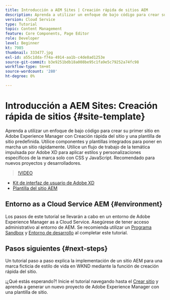 ```yaml
---
title: Introducción a AEM Sites | Creación rápida de sitios AEM
description: Aprenda a utilizar un enfoque de bajo código para crear su primer sitio en Adobe Experience Manager con Creación rápida del sitio y una plantilla de sitio predefinida. Utilice componentes y plantillas integrados para poner en marcha un sitio rápidamente. Utilice un flujo de trabajo de la temática impulsada por Adobe XD para aplicar estilos y personalizaciones específicos de la marca solo con CSS y JavaScript. Recomendado para nuevos proyectos y desarrolladores.
version: Cloud Service
type: Tutorial
topic: Content Management
feature: Core Components, Page Editor
role: Developer
level: Beginner
kt: 7985
thumbnail: 333477.jpg
exl-id: a55c1dda-f74a-4914-aa1b-c4de8ad1253e
source-git-commit: b3e9251bdb18a008be95c1fa9e5c79252a74fc98
workflow-type: tm+mt
source-wordcount: '280'
ht-degree: 0%

---
```


# Introducción a AEM Sites: Creación rápida de sitios {#site-template}

Aprenda a utilizar un enfoque de bajo código para crear su primer sitio en Adobe Experience Manager con Creación rápida del sitio y una plantilla de sitio predefinida. Utilice componentes y plantillas integrados para poner en marcha un sitio rápidamente. Utilice un flujo de trabajo de la temática impulsada por Adobe XD para aplicar estilos y personalizaciones específicos de la marca solo con CSS y JavaScript. Recomendado para nuevos proyectos y desarrolladores.

>[!VIDEO](https://video.tv.adobe.com/v/333477?quality=12&learn=on)

* [Kit de interfaz de usuario de Adobe XD](https://github.com/adobe/aem-site-template-basic/blob/main/files/wireframe.xd)
* [Plantilla del sitio AEM](https://github.com/adobe/aem-site-template-basic)

## Entorno as a Cloud Service AEM {#environment}

Los pasos de este tutorial se llevarán a cabo en un entorno de Adobe Experience Manager as a Cloud Service. Asegúrese de tener acceso administrativo al entorno de AEM. Se recomienda utilizar un [Programa Sandbox](https://experienceleague.adobe.com/docs/experience-manager-cloud-service/onboarding/getting-access/sandbox-programs/introduction-sandbox-programs.html) y [Entorno de desarrollo](https://experienceleague.adobe.com/docs/experience-manager-cloud-service/implementing/using-cloud-manager/manage-environments.html) al completar este tutorial.

## Pasos siguientes {#next-steps}

Un tutorial paso a paso explica la implementación de un sitio AEM para una marca ficticia de estilo de vida en WKND mediante la función de creación rápida del sitio.

¡¿Qué estás esperando?! Inicie el tutorial navegando hasta el [Crear sitio](create-site.md) y aprenda a generar un nuevo proyecto de Adobe Experience Manager con una plantilla de sitio.
